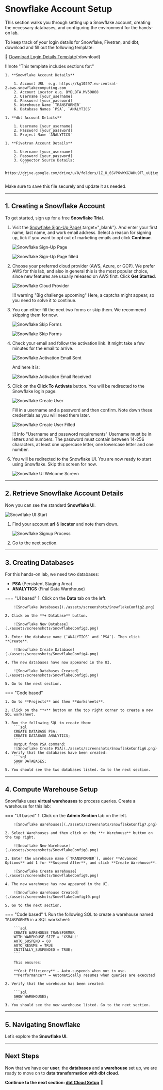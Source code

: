 # Snowflake Account Setup

This section walks you through setting up a Snowflake account, creating the necessary databases, and configuring the environment for the hands-on lab.

To keep track of your login details for Snowflake, Fivetran, and dbt, download and fill out the following template:

📄 [Download Login Details Template](assets/templates/login_details_template.txt){:download}


!!!note "This template includes sections for:"

    1. **Snowflake Account Details**

        1. Account URL  e.g. https://kg10297.eu-central-2.aws.snowflakecomputing.com
        2. Account Locator e.g. BYELBTA.MV59868
        3. Username [your_username]
        4. Password [your_password]
        5. Warehouse Name `TRANSFORMER`
        6. Database Names `PSA`, `ANALYTICS`

    1. **dbt Account Details**
        
        1. Username [your_username]
        2. Password [your_password]
        3. Project Name `ANALYTICS`

    1. **Fivetran Account Details**

        1. Username [your_username]
        2. Password [your_password]
        3. Connector Source Details:
            ```
            https://drive.google.com/drive/u/0/folders/1Z_U_6SVP6vWXGJWHu9Fl_uUjieyVjaWX
            ```



Make sure to save this file securely and update it as needed.

---

## 1. Creating a Snowflake Account

To get started, sign up for a free **Snowflake Trial**.

1. Visit the [Snowflake Sign-Up Page](https://signup.snowflake.com/){:target="_blank"}. And enter your first name, last name, and work email address. Select a reason for signing up, tick if you want to opt out of marketing emails and click **Continue**.

    ![Snowflake Sign-Up Page](./assets/screenshots/SnowSignup1.png)

    ![Snowflake Sign-Up Page filled](./assets/screenshots/SnowSignup2.png)

2. Choose your preferred cloud provider (AWS, Azure, or GCP). We prefer AWS for this lab, and also in general this is the most popular choice, since new features are usually released on AWS first. Click **Get Started**.

    ![Snowflake Cloud Provider](./assets/screenshots/SnowSignup3.png)

    !!! warning "Big challenge upcoming"
        Here, a captcha might appear, so you need to solve it to continue.

3. You can either fill the next two forms or skip them. We recommend skipping them for now.

    ![Snowflake Skip Forms](./assets/screenshots/SnowSignup4.png)

    ![Snowflake Skip Forms](./assets/screenshots/SnowSignup5.png)

4. Check your email and follow the activation link. It might take a few minutes for the email to arrive.

    ![Snowflake Activation Email Sent](./assets/screenshots/SnowSignup6.png)

    And here it is:

    ![Snowflake Activation Email Received](./assets/screenshots/SnowSignup7.png)

5. Click on the **Click To Activate** button. You will be redirected to the Snowflake login page.

    ![Snowflake Create User](./assets/screenshots/SnowSignup8.png)

    Fill in a username and a password and then confirm. Note down these credentials as you will need them later.

    ![Snowflake Create User Filled](./assets/screenshots/SnowSignup9.png)

    !!! info "Username and password requirements"
        Username must be in letters and numbers.
        The password must contain between 14-256 characters, at least one uppercase letter, one lowercase letter and one number.

6. You will be redirected to the Snowflake UI. You are now ready to start using Snowflake. Skip this screen for now.

    ![Snowflake UI Welcome Screen](./assets/screenshots/SnowSignup10.png)
---

## 2. Retrieve Snowflake Account Details

Now you can see the standard **Snowflake UI**.

![Snowflake UI Start](./assets/screenshots/SnowflakeConfig1.png)

1. Find your account **url** & **locater** and note them down.

    ![Snowflake Signup Process](./assets/videos/SnowflakeFindAccountInfo.gif)

2. Go to the next section.



---
## 3. Creating Databases

For this hands-on lab, we need two databases:
- **PSA** (Persistent Staging Area)
- **ANALYTICS** (Final Data Warehouse)

=== "UI based"
    1. Click on the **Data** tab on the left.

        ![Snowflake Databases](./assets/screenshots/SnowflakeConfig2.png)

    2. Click on the **+ Database** button.

        ![Snowflake New Database](./assets/screenshots/SnowflakeConfig3.png)

    3. Enter the database name (`ANALYTICS` and `PSA`). Then click **Create**.

        ![Snowflake Create Database](./assets/screenshots/SnowflakeConfig4.png)

    4. The new databases have now appeared in the UI.

        ![Snowflake Databases Created](./assets/screenshots/SnowflakeConfig5.png)

    5. Go to the next section.



=== "Code based"
    
    1. Go to **Projects** and then **Worksheets**.

    2. Click on the **+** button on the top right corner to create a new SQL worksheet.

    3. Run the following SQL to create them:
        ```sql
        CREATE DATABASE PSA;
        CREATE DATABASE ANALYTICS;
        ```
        Output from PSA command:
        ![Snowflake Create PSA](./assets/screenshots/SnowflakeConfig6.png)
    4. Verify that the databases have been created:
        ```sql
        SHOW DATABASES;
        ```
    5. You should see the two databases listed. Go to the next section.



---

## 4. Compute Warehouse Setup

Snowflake uses **virtual warehouses** to process queries. Create a warehouse for this lab:


=== "UI based"
    1. Click on the **Admin Section** tab on the left.

        ![Snowflake Warehouses](./assets/screenshots/SnowflakeConfig7.png)

    2. Select Warehouses and then click on the **+ Warehouse** button on the top right.

        ![Snowflake New Warehouse](./assets/screenshots/SnowflakeConfig8.png)

    3. Enter the warehouse name (`TRANSFORMER`), under **Advanced Options** add 1 for **Suspend After**, and click **Create Warehouse**.

        ![Snowflake Create Warehouse](./assets/screenshots/SnowflakeConfig9.png)

    4. The new warehouse has now appeared in the UI.

        ![Snowflake Warehouse Created](./assets/screenshots/SnowflakeConfig10.png)

    5. Go to the next section.

=== "Code based"
    1. Run the following SQL to create a warehouse named `TRANSFORMER` in a SQL worksheet:

        ```sql
        CREATE WAREHOUSE TRANSFORMER
        WITH WAREHOUSE_SIZE = 'XSMALL'
        AUTO_SUSPEND = 60
        AUTO_RESUME = TRUE
        INITIALLY_SUSPENDED = TRUE;
        ```

        This ensures:

        **Cost Efficiency** → Auto-suspends when not in use.  
        **Performance** → Automatically resumes when queries are executed

    2. Verify that the warehouse has been created:

        ```sql
        SHOW WAREHOUSES;
        ```
    3. You should see the new warehouse listed. Go to the next section.
    




---

## 5. Navigating Snowflake

Let’s explore the **Snowflake UI**.


---

## Next Steps

Now that we have our **user**, the **databases** and a **warehouse** set up, we are ready to move on to **data transformation with dbt cloud**.

 **Continue to the next section: [dbt Cloud Setup](dbt-setup.md)** 🚀